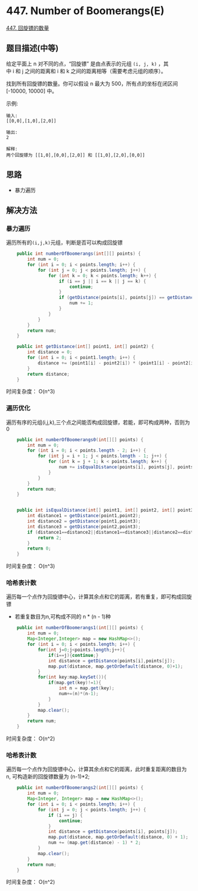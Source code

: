 
# 447. Number of Boomerangs(E)

[447. 回旋镖的数量](https://leetcode-cn.com/problems/number-of-boomerangs/)

## 题目描述(中等)

给定平面上 n 对不同的点，“回旋镖” 是由点表示的元组 `(i, j, k)` ，其中 i 和 j 之间的距离和 i 和 k 之间的距离相等（需要考虑元组的顺序）。

找到所有回旋镖的数量。你可以假设 n 最大为 500，所有点的坐标在闭区间 [-10000, 10000] 中。

示例:
```
输入:
[[0,0],[1,0],[2,0]]

输出:
2

解释:
两个回旋镖为 [[1,0],[0,0],[2,0]] 和 [[1,0],[2,0],[0,0]]
```


## 思路

- 暴力遍历

## 解决方法

### 暴力遍历

遍历所有的`(i,j,k)`元组，判断是否可以构成回旋镖

```java
    public int numberOfBoomerangs(int[][] points) {
        int num = 0;
        for (int i = 0; i < points.length; i++) {
            for (int j = 0; j < points.length; j++) {
                for (int k = 0; k < points.length; k++) {
                    if (i == j || i == k || j == k) {
                        continue;
                    }
                    if (getDistance(points[i], points[j]) == getDistance(points[i], points[k])) {
                        num += 1;
                    }
                }
            }
        }
        return num;
    }

    public int getDistance(int[] point1, int[] point2) {
        int distance = 0;
        for (int i = 0; i < point1.length; i++) {
            distance += (point1[i] - point2[i]) * (point1[i] - point2[i]);
        }
        return distance;
    }
```

时间复杂度： O(n^3)

### 遍历优化

遍历有序的元组(i,j,k),三个点之间能否构成回旋镖，若能，即可构成两种，否则为0  

```java
    public int numberOfBoomerangs0(int[][] points) {
        int num = 0;
        for (int i = 0; i < points.length - 2; i++) {
            for (int j = i + 1; j < points.length - 1; j++) {
                for (int k = j + 1; k < points.length; k++) {
                    num += isEqualDistance(points[i], points[j], points[k]);
                }
            }
        }
        return num;
    }


    public int isEqualDistance(int[] point1, int[] point2, int[] point3) {
        int distance1 = getDistance(point1,point2);
        int distance2 = getDistance(point1,point3);
        int distance3 = getDistance(point2,point3);
        if (distance1==distance2||distance1==distance3||distance2==distance3) {
            return 2;
        }
        return 0;
    }

```
时间复杂度： O(n^3)


### 哈希表计数

遍历每一个点作为回旋镖中心，计算其余点和它的距离，若有重复，即可构成回旋镖
- 若重复数目为n,可构成不同的 n * (n - 1)种

```java 
    public int numberOfBoomerangs1(int[][] points) {
        int num = 0;
        Map<Integer,Integer> map = new HashMap<>();
        for (int i = 0; i < points.length; i++) {
            for(int j=0;j<points.length;j++){
                if(i==j){continue;}
                int distance = getDistance(points[i],points[j]);
                map.put(distance, map.getOrDefault(distance, 0)+1);
            }
            for(int key:map.keySet()){
                if(map.get(key)!=1){
                    int n = map.get(key);
                    num+=(n)*(n-1);
                }
            }
            map.clear();
        }
        return num;
    }
```

时间复杂度： O(n^2)


### 哈希表计数

遍历每一个点作为回旋镖中心，计算其余点和它的距离，此时重复距离的数目为 n, 可构造新的回旋镖数量为 (n-1)*2;

```java
    public int numberOfBoomerangs2(int[][] points) {
        int num = 0;
        Map<Integer, Integer> map = new HashMap<>();
        for (int i = 0; i < points.length; i++) {
            for (int j = 0; j < points.length; j++) {
                if (i == j) {
                    continue;
                }
                int distance = getDistance(points[i], points[j]);
                map.put(distance, map.getOrDefault(distance, 0) + 1);
                num += (map.get(distance) - 1) * 2;
            }
            map.clear();
        }
        return num;
    }
```

时间复杂度： O(n^2)
